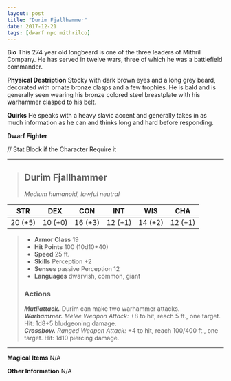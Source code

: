 ```yaml
---
layout: post
title: "Durim Fjallhammer"
date: 2017-12-21
tags: [dwarf npc mithrilco]
---
```


**Bio** This 274 year old longbeard is one of the three leaders of Mithril Company. He has served in twelve wars, three of which he was a battlefield commander.

**Physical Destription** Stocky with dark brown eyes and a long grey beard, decorated with ornate bronze clasps and a few trophies. He is bald and is generally seen wearing his bronze colored steel breastplate with his warhammer clasped to his belt.

**Quirks** He speaks with a heavy slavic accent and generally takes in as much information as he can and thinks long and hard before responding.

**Dwarf Fighter**

// Stat Block if the Character Require it

---
> ## Durim Fjallhammer
>*Medium humanoid, lawful neutral*

|STR|DEX|CON|INT|WIS|CHA|
|:---:|:---:|:---:|:---:|:---:|:---:|
|20 (+5)|10 (+0)|16 (+3)|12 (+1)|14 (+2)|12 (+1)|

> - **Armor Class** 19
> - **Hit Points** 100 (10d10+40)
> - **Speed** 25 ft.
> - **Skills** Perception +2
> - **Senses** passive Perception 12
> - **Languages** dwarvish, common, giant
>
> ### Actions
> ***Mutliattack.*** Durim can make two warhammer attacks.  
> ***Warhammer.*** *Melee Weapon Attack:* +8 to hit, reach 5 ft., one target. Hit: 1d8+5 bludgeoning damage.  
> ***Crossbow.*** *Ranged Weapon Attack:* +4 to hit, reach 100/400 ft., one target. Hit: 1d10 piercing damage.

---

**Magical Items** N/A

**Other Information** N/A